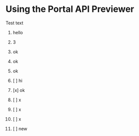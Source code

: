 # Using the Portal API Previewer

Test text
1. hello
2. 3
3. ok
4. ok
5. ok

1. [ ] hi
1. [x] ok
1. [ ] x
1. [ ] x
1. [ ] x
1. [ ] new